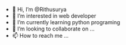 - 👋 Hi, I’m @Rithusurya
- 👀 I’m interested in web developer
- 🌱 I’m currently learning python programing
- 💞️ I’m looking to collaborate on ...
- 📫 How to reach me ...

<!---
Rithusurya/Rithusurya is a ✨ special ✨ repository because its `README.md` (this file) appears on your GitHub profile.
You can click the Preview link to take a look at your changes.
--->
